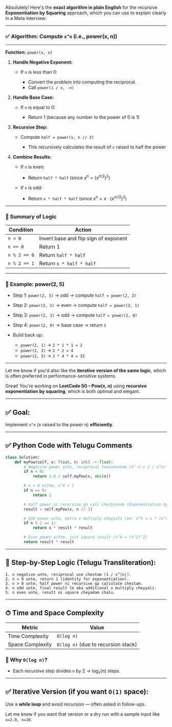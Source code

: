 Absolutely! Here's the **exact algorithm in plain English** for the recursive **Exponentiation by Squaring** approach, which you can use to explain clearly in a Meta interview:

---

### ✅ Algorithm: Compute `x^n` (i.e., power(x, n))

---

**Function:** `power(x, n)`

1. **Handle Negative Exponent:**

   * If `n` is less than 0:

     * Convert the problem into computing the reciprocal.
     * Call `power(1 / x, -n)`

2. **Handle Base Case:**

   * If `n` is equal to 0:

     * Return 1 (because any number to the power of 0 is 1)

3. **Recursive Step:**

   * Compute `half = power(x, n // 2)`

     * This recursively calculates the result of `x` raised to half the power

4. **Combine Results:**

   * If `n` is even:

     * Return `half * half`
       (since $x^n = (x^{n/2})^2$)
   * If `n` is odd:

     * Return `x * half * half`
       (since $x^n = x \cdot (x^{n//2})^2$)

---

### 🔁 Summary of Logic

| Condition    | Action                                |
| ------------ | ------------------------------------- |
| `n < 0`      | Invert base and flip sign of exponent |
| `n == 0`     | Return 1                              |
| `n % 2 == 0` | Return `half * half`                  |
| `n % 2 == 1` | Return `x * half * half`              |

---

### 📌 Example: power(2, 5)

* Step 1: `power(2, 5)` → odd → compute `half = power(2, 2)`
* Step 2: `power(2, 2)` → even → compute `half = power(2, 1)`
* Step 3: `power(2, 1)` → odd → compute `half = power(2, 0)`
* Step 4: `power(2, 0)` → base case → return `1`
* Build back up:

  * `power(2, 1)` → `2 * 1 * 1 = 2`
  * `power(2, 2)` → `2 * 2 = 4`
  * `power(2, 5)` → `2 * 4 * 4 = 32`

---

Let me know if you'd also like the **iterative version of the same logic**, which is often preferred in performance-sensitive systems.




Great! You're working on **LeetCode 50 – Pow(x, n)** using **recursive exponentiation by squaring**, which is both optimal and elegant.

---

## ✅ Goal:

Implement `x^n` (x raised to the power n) **efficiently**.

---

## ✅ Python Code with Telugu Comments

```python
class Solution:
    def myPow(self, x: float, n: int) -> float:
        # Negative power unte, reciprocal teesukuntam (x^-n = 1 / x^n)
        if n < 0:
            return 1.0 / self.myPow(x, abs(n))

        # n = 0 aithe, x^0 = 1
        if n == 0:
            return 1

        # Half power ni recursive ga call chestunnam (Exponentiation by squaring)
        result = self.myPow(x, n // 2)

        # Odd power unte, extra x multiply cheyyali (ex: x^5 = x * (x^2)^2)
        if n % 2 == 1:
            return x * result * result

        # Even power aithe, just square result (x^4 = (x^2)^2)
        return result * result
```

---

## 🧠 Step-by-Step Logic (Telugu Transliteration):

```text
1. n negative unte, reciprocal use chestam (1 / x^|n|).
2. n = 0 unte, return 1 (identity for exponentiation).
3. n > 0 unte, half power ni recursive ga calculate chestam.
4. n odd unte, final result lo oka additional x multiply cheyyali.
5. n even unte, result ni square cheyadam chalu.
```

---

## ⏱ Time and Space Complexity

| Metric           | Value                               |
| ---------------- | ----------------------------------- |
| Time Complexity  | `O(log n)`                          |
| Space Complexity | `O(log n)` (due to recursion stack) |

### 📌 Why `O(log n)`?

* Each recursive step divides `n` by 2 → log₂(n) steps.

---

## ✅ Iterative Version (if you want `O(1)` space):

Use a **while loop** and avoid recursion — often asked in follow-ups.

Let me know if you want that version or a dry run with a sample input like `x=2.0, n=10`.

